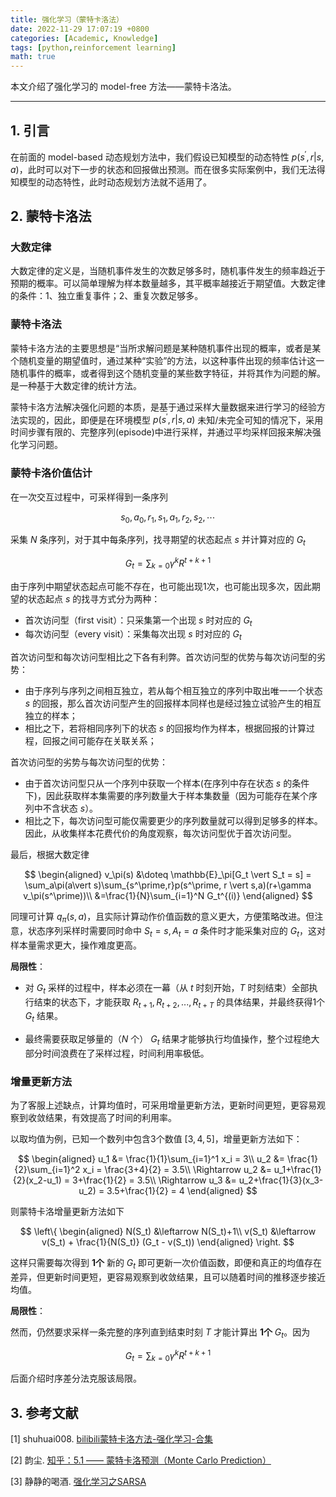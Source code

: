 ```yaml
---
title: 强化学习（蒙特卡洛法）
date: 2022-11-29 17:07:19 +0800
categories: [Academic, Knowledge]
tags: [python,reinforcement learning]
math: true
---
```


本文介绍了强化学习的 model-free 方法——蒙特卡洛法。

<!--more-->

---

## 1. 引言

在前面的 model-based 动态规划方法中，我们假设已知模型的动态特性 $p(s^\prime,r \vert s,a)$，此时可以对下一步的状态和回报做出预测。而在很多实际案例中，我们无法得知模型的动态特性，此时动态规划方法就不适用了。

## 2. 蒙特卡洛法

### 大数定律

大数定律的定义是，当随机事件发生的次数足够多时，随机事件发生的频率趋近于预期的概率。可以简单理解为样本数量越多，其平概率越接近于期望值。大数定律的条件：1、独立重复事件；2、重复次数足够多。

### 蒙特卡洛法

蒙特卡洛方法的主要思想是“当所求解问题是某种随机事件出现的概率，或者是某个随机变量的期望值时，通过某种“实验”的方法，以这种事件出现的频率估计这一随机事件的概率，或者得到这个随机变量的某些数字特征，并将其作为问题的解。是一种基于大数定律的统计方法。

蒙特卡洛方法解决强化问题的本质，是基于通过采样大量数据来进行学习的经验方法实现的，因此，即便是在环境模型 $p(s^\prime,r \vert s,a)$ 未知/未完全可知的情况下，采用时间步骤有限的、完整序列(episode)中进行采样，并通过平均采样回报来解决强化学习问题。

### 蒙特卡洛价值估计

在一次交互过程中，可采样得到一条序列

$$
s_0, a_0, r_1, s_1, a_1, r_2, s_2,\cdots 
$$

采集 $N$ 条序列，对于其中每条序列，找寻期望的状态起点 $s$ 并计算对应的 $G_t$

$$
G_t = \sum_{k=0} \gamma^k R^{t+k+1}
$$

由于序列中期望状态起点可能不存在，也可能出现1次，也可能出现多次，因此期望的状态起点 $s$ 的找寻方式分为两种：
- 首次访问型（first visit）：只采集第一个出现 $s$ 时对应的 $G_t$
- 每次访问型（every visit）：采集每次出现 $s$ 时对应的 $G_t$

首次访问型和每次访问型相比之下各有利弊。首次访问型的优势与每次访问型的劣势：
- 由于序列与序列之间相互独立，若从每个相互独立的序列中取出唯一一个状态 $s$ 的回报，那么首次访问型产生的回报样本同样也是经过独立试验产生的相互独立的样本；
- 相比之下，若将相同序列下的状态 $s$ 的回报均作为样本，根据回报的计算过程，回报之间可能存在关联关系；

首次访问型的劣势与每次访问型的优势：
- 由于首次访问型只从一个序列中获取一个样本(在序列中存在状态 $s$ 的条件下)，因此获取样本集需要的序列数量大于样本集数量（因为可能存在某个序列中不含状态 $s$）。
- 相比之下，每次访问型可能仅需要更少的序列数量就可以得到足够多的样本。因此，从收集样本花费代价的角度观察，每次访问型优于首次访问型。

最后，根据大数定律

$$
\begin{aligned}
v_\pi(s) &\doteq \mathbb{E}_\pi[G_t \vert S_t = s] = \sum_a\pi(a\vert s)\sum_{s^\prime,r}p(s^\prime, r \vert s,a)(r+\gamma v_\pi(s^\prime))\\
&=\frac{1}{N}\sum_{i=1}^N G_t^{(i)}
\end{aligned}
$$

同理可计算 $q_\pi(s,a)$，且实际计算动作价值函数的意义更大，方便策略改进。但注意，状态序列采样时需要同时命中 $S_t=s,A_t = a$ 条件时才能采集对应的 $G_t$，这对样本量需求更大，操作难度更高。

**局限性**：

- 对 $G_t$ 采样的过程中，样本必须在一幕（从 $t$ 时刻开始，$T$ 时刻结束）全部执行结束的状态下，才能获取 $R_{t+1},R_{t+2},...,R_{t+T}$ 的具体结果，并最终获得1个 $G_t$ 结果。

- 最终需要获取足够量的（$N$ 个） $G_t$ 结果才能够执行均值操作，整个过程绝大部分时间浪费在了采样过程，时间利用率极低。

### 增量更新方法

为了客服上述缺点，计算均值时，可采用增量更新方法，更新时间更短，更容易观察到收敛结果，有效提高了时间的利用率。

以取均值为例，已知一个数列中包含3个数值 $[3,4,5]$，增量更新方法如下：

$$
\begin{aligned}
u_1 &= \frac{1}{1}\sum_{i=1}^1 x_i = 3\\
u_2 &= \frac{1}{2}\sum_{i=1}^2 x_i = \frac{3+4}{2} = 3.5\\
\Rightarrow u_2 &= u_1+\frac{1}{2}(x_2-u_1) = 3+\frac{1}{2} = 3.5\\
\Rightarrow u_3 &= u_2+\frac{1}{3}(x_3-u_2) = 3.5+\frac{1}{2} = 4
\end{aligned}
$$

则蒙特卡洛增量更新方法如下

$$
\left\{
\begin{aligned}
N(S_t) &\leftarrow N(S_t)+1\\
v(S_t) &\leftarrow v(S_t) + \frac{1}{N(S_t)} (G_t - v(S_t))
\end{aligned}
\right.
$$

这样只需要每次得到 **1个** 新的 $G_t$ 即可更新一次价值函数，即便和真正的均值存在差异，但更新时间更短，更容易观察到收敛结果，且可以随着时间的推移逐步接近均值。

**局限性**：

然而，仍然要求采样一条完整的序列直到结束时刻 $T$ 才能计算出 **1个** $G_t$。因为

$$
G_t = \sum_{k=0} \gamma^k R^{t+k+1}
$$

后面介绍时序差分法克服该局限。

## 3. 参考文献

[1] shuhuai008. [bilibili蒙特卡洛方法-强化学习-合集](https://space.bilibili.com/97068901/channel/collectiondetail?sid=196314)

[2] 韵尘. [知乎：5.1 —— 蒙特卡洛预测（Monte Carlo Prediction）](https://zhuanlan.zhihu.com/p/538564739)

[3] 静静的喝酒. [强化学习之SARSA](https://blog.csdn.net/qq_34758157/article/details/124608790?spm=1001.2014.3001.5501)